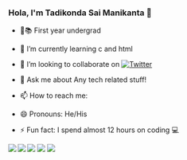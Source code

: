 ### Hola, I'm Tadikonda Sai Manikanta 👋

- 🔭📚 First year undergrad
- 🌱 I’m currently learning c and html
- 👯 I’m looking to collaborate on  [![Twitter](https://img.shields.io/twitter/url/https/twitter.com/cloudposse.svg?style=social&label=twitter)](https://twitter.com/sai_tadikonda_)

- 💬 Ask me about Any tech related stuff!
- 📫 How to reach me:  
- 😄 Pronouns: He/His
- ⚡ Fun fact: I spend almost 12 hours on coding 💻

<img  src="https://github-readme-stats.vercel.app/api?username=saitadikonda99&theme=radical&show_icons=true"/>

<img src="https://github-readme-stats.vercel.app/api/top-langs/?username=saitadikonda99&langs_count=8)](https://github.com/anuraghazra/github-readme-stats"/>
   
  <img align="left" src="https://img.shields.io/badge/c-%2300599C.svg?style=for-the-badge&logo=c&logoColor=white"/>

<img align="left" src="https://img.shields.io/badge/mac%20os-000000?style=for-the-badge&logo=macos&logoColor=F0F0F0"/>

<img src="https://img.shields.io/badge/Ubuntu-E95420?style=for-the-badge&logo=ubuntu&logoColor=white"/>
